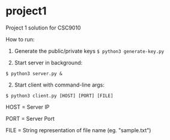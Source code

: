 # project1
Project 1 solution for CSC9010

How to run:
1. Generate the public/private keys
```$ python3 generate-key.py```

2. Start server in background:

  ```$ python3 server.py &```
 
2. Start client with command-line args:

  ```$ python3 client.py [HOST] [PORT] [FILE]```
  
  HOST = Server IP
  
  PORT = Server Port
  
  FILE = String representation of file name (eg. "sample.txt")
